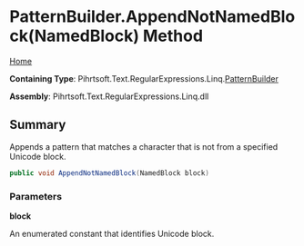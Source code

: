 # PatternBuilder\.AppendNotNamedBlock\(NamedBlock\) Method

[Home](../../../../../../README.md)

**Containing Type**: Pihrtsoft\.Text\.RegularExpressions\.Linq\.[PatternBuilder](../README.md)

**Assembly**: Pihrtsoft\.Text\.RegularExpressions\.Linq\.dll

## Summary

Appends a pattern that matches a character that is not from a specified Unicode block\.

```csharp
public void AppendNotNamedBlock(NamedBlock block)
```

### Parameters

**block**

An enumerated constant that identifies Unicode block\.